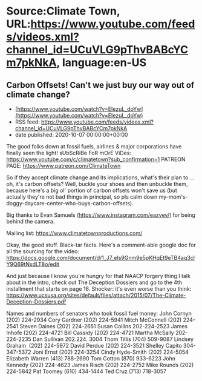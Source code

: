# Source:Climate Town, URL:https://www.youtube.com/feeds/videos.xml?channel_id=UCuVLG9pThvBABcYCm7pkNkA, language:en-US

## Carbon Offsets! Can't we just buy our way out of climate change?
 - [https://www.youtube.com/watch?v=EIezuL_doYw](https://www.youtube.com/watch?v=EIezuL_doYw)
 - RSS feed: https://www.youtube.com/feeds/videos.xml?channel_id=UCuVLG9pThvBABcYCm7pkNkA
 - date published: 2020-10-07 00:00:00+00:00

The good folks down at fossil fuels, airlines & major corporations have finally seen the light!
sUbScRiBe FoR mOrE ViDes: https://www.youtube.com/c/climatetown?sub_confirmation=1
PATREON PAGE: https://www.patreon.com/ClimateTown

So if they accept climate change and its implications, what's their plan to ... oh, it's carbon offsets? Well, buckle your shoes and then unbuckle them, because here's a big ol' portion of carbon offsets won't save us (but actually they're not bad things in principal, so pls calm down my-mom's-doggy-daycare-center-who-buys-carbon-offsets).

Big thanks to Evan Samuels (https://www.instagram.com/eazyev/) for being behind the camera.

Mailing list: https://www.climatetownproductions.com/

Okay, the good stuff. Black-tar facts. Here's a comment-able google doc for all the sourcing for the video: https://docs.google.com/document/d/1_J7_eIs9Gnm9e5pKHqEt9eTB4aq3clY9Q69tNxdLT8o/edit

And just because I know you're hungry for that NAACP forgery thing I talk about in the intro, check out The Deception Dossiers and go to the 4th installment that starts on page 16. Shocker: it's even worse than you think: https://www.ucsusa.org/sites/default/files/attach/2015/07/The-Climate-Deception-Dossiers.pdf

Names and numbers of senators who took fossil fuel money:
John Cornyn (202) 224-2934
Cory Gardner (202) 224-5941
Mitch McConnell (202) 224-2541
Steven Daines (202) 224-2651
Susan Collins 202-224-2523
James Inhofe (202) 224-4721
Bill Cassidy (202) 224-4721
Martha McSally 202-224-2235
Dan Sullivan 202.224. 3004
Thom Tillis  (704) 509-9087
Lindsey Graham   (202) 224-5972
David Perdue  (202) 224-3521
Shelley Capito  304-347-5372
Joni Ernst (202) 224-3254
Cindy Hyde-Smith  (202) 224-5054
Elizabeth Warren  (413) 788-2690
Tom Cotton  (870) 933-6223
John Kennedy  (202) 224-4623
James Risch  (202) 224-2752
Mike Rounds  (202) 224-5842
Pat Toomey  (610) 434-1444
Ted Cruz  (713) 718-3057

